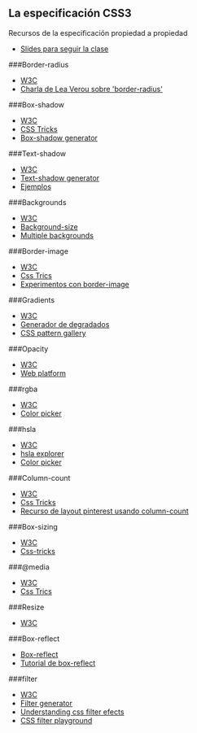 ## La especificación CSS3
Recursos de la especificación propiedad a propiedad
* [Slides para seguir la clase](http://apislidus.appspot.com/D31d#/)

###Border-radius
* [W3C](http://www.w3.org/TR/css3-background/#the-border-radius)
* [Charla de Lea Verou sobre 'border-radius'](http://vimeo.com/70171266)

###Box-shadow
* [W3C](http://www.w3.org/TR/css3-background/#box-shadow)
* [CSS Tricks](https://css-tricks.com/snippets/css/css-box-shadow/)
* [Box-shadow generator](http://www.cssmatic.com/box-shadow)

###Text-shadow
* [W3C](http://www.w3.org/Style/Examples/007/text-shadow.html )
* [Text-shadow generator](http://mothereffingtextshadow.com/)
* [Ejemplos](http://line25.com/wp-content/uploads/2010/text-shadow/demo/index.html)

###Backgrounds
* [W3C](http://www.w3.org/TR/css3-background/#backgrounds)
* [Background-size](https://css-tricks.com/almanac/properties/b/background-size/)
* [Multiple backgrounds](https://developer.mozilla.org/en-US/docs/Web/Guide/CSS/Using_multiple_backgrounds)

###Border-image
* [W3C](http://www.w3.org/TR/css3-background/#border-images)
* [Css Trics](http://css-tricks.com/almanac/properties/b/border-image/ )
* [Experimentos con border-image](http://www.norabrowndesign.com/css-experiments/border-image-anim.html)

###Gradients
* [W3C](http://dev.w3.org/csswg/css-images-3/#gradients)
* [Generador de degradados](http://www.colorzilla.com/gradient-editor/)
* [CSS pattern gallery](http://lea.verou.me/css3patterns/)

###Opacity
* [W3C](http://www.w3.org/TR/css3-color/#transparency)
* [Web platform](https://docs.webplatform.org/wiki/css/properties/opacity)

###rgba
* [W3C](http://www.w3.org/TR/css3-color/#rgba-color)
* [Color picker](http://color.hailpixel.com/)

###hsla
* [W3C](http://www.w3.org/TR/css3-color/#hsla-color) 
* [hsla explorer](http://css-tricks.com/examples/HSLaExplorer/) 
* [Color picker](http://color.hailpixel.com/)

###Column-count
* [W3C](http://www.w3.org/TR/2011/CR-css3multicol-20110412/#the-multi-column-model) 
* [Css Tricks](http://css-tricks.com/almanac/properties/c/columns/) 
* [Recurso de layout pinterest usando column-count](http://w3bits.com/labs/css-masonry/)

###Box-sizing
* [W3C](http://www.w3.org/TR/css3-ui/#box-sizing0)
* [Css-tricks](http://css-tricks.com/box-sizing/) 

###@media
* [W3C](http://www.w3.org/TR/css3-mediaqueries/#media0)
* [Css Trics](http://css-tricks.com/css-media-queries/)

###Resize
* [W3C](http://www.w3.org/TR/css3-ui/#resizing-amp-overflow)

###Box-reflect
* [Box-reflect](http://css-infos.net/property/-webkit-box-reflect)
* [Tutorial de box-reflect](http://www.xhtml-lab.com/css/create-reflection-effect-using-css3)

###filter
* [W3C](http://www.w3.org/TR/filter-effects/)
* [Filter generator](http://html5-demos.appspot.com/static/css/filters/index.html) 
* [Understanding css filter efects](http://www.html5rocks.com/en/tutorials/filters/understanding-css/)
* [CSS filter playground](http://bennettfeely.com/filters/)



